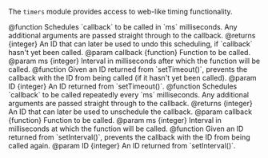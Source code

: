 <!-- contributed by Drew Willcoxon [adw@mozilla.com]  -->
<!-- contributed by Atul Varma [atul@mozilla.com]  -->
<!-- edited by Noelle Murata [fiveinchpixie@gmail.com]  -->
<!-- contributed by Irakli Gozalishvil [gozala@mozilla.com] -->

The `timers` module provides access to web-like timing functionality.

<api name="setTimeout">
@function
  Schedules `callback` to be called in `ms` milliseconds. Any additional
  arguments are passed straight through to the callback.
@returns {integer}
  An ID that can later be used to undo this scheduling, if `callback` hasn't yet
  been called.
@param callback {function}
  Function to be called.
@param ms {integer}
  Interval in milliseconds after which the function will be called.
</api>

<api name="clearTimeout">
@function
  Given an ID returned from `setTimeout()`, prevents the callback with the ID
  from being called (if it hasn't yet been called).
@param ID {integer}
  An ID returned from `setTimeout()`.
</api>

<api name="setInterval">
@function
  Schedules `callback` to be called repeatedly every `ms` milliseconds. Any
  additional arguments are passed straight through to the callback.
@returns {integer}
  An ID that can later be used to unschedule the callback.
@param callback {function}
  Function to be called.
@param ms {integer}
  Interval in milliseconds at which the function will be called.
</api>

<api name="clearInterval">
@function
  Given an ID returned from `setInterval()`, prevents the callback with the ID
  from being called again.
@param ID {integer}
  An ID returned from `setInterval()`.
</api>

